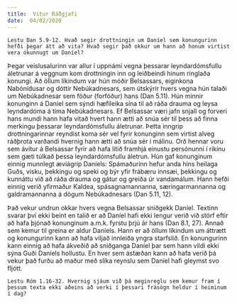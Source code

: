 ```yaml
---
title:  Vitur Ráðgjafi
date:  04/02/2020
---
```


`Lestu Dan 5.9-12. Hvað segir drottningin um Daníel sem konungurinn hefði þegar átt að vita? Hvað segir það okkur um hann að honum virtist vera ókunnugt um Daníel?`

Þegar veislusalurinn var allur í uppnámi vegna þessarar leyndardómsfullu áletrunar á veggnum kom drottningin inn og leiðbeindi hinum ringlaða konungi. Að öllum líkindum var hún móðir Belsassars, eiginkona Nabónídusar og dóttir Nebúkadnesars, sem útskýrir hvers vegna hún talaði um Nebúkadnesar sem föður (forföður) hans (Dan 5.11). Hún minnir konunginn á Daníel sem sýndi hæfileika sína til að ráða drauma og leysa leyndardóma á tíma Nebúkadnesars. Ef Belsassar væri jafn snjall og forveri hans mundi hann hafa vitað hvert hann ætti að snúa sér til þess að finna merkingu þessarar leyndardómsfullu áletrunar. Þetta inngrip drottningarinnar reyndist koma sér vel fyrir konunginn sem virtist alveg ráðþrota varðandi hvernig hann ætti að snúa sér í málinu. Orð hennar voru sem ávítur á Belsassar fyrir að hafa litið framhjá einustu persónunni í ríkinu sem gæti túlkað þessa leyndardómsfullu áletrun. Hún gaf konunginum einnig munnlegt æviágrip Daníels: Spámaðurinn hefur anda hins heilaga Guðs, visku, þekkingu og speki og býr yfir frábæru innsæi, þekkingu og kunnáttu við að ráða drauma og gátur og greiða úr vandamálum. Hann hefði einnig verið yfirmaður Kaldea, spásagnamannanna, særingarmannanna og galdramannanna á dögum Nebúkadnesars (Dan 5.11, 12).

Það vekur undrun okkar hvers vegna Belsassar sniðgekk Daníel. Textinn svarar því ekki beint en talið er að Daníel hafi ekki lengur verið við störf eftir að hafa þjónað konunginum a.m.k. fyrstu þrjú ár hans (Dan 8.1, 27). Annað sem kemur til greina er aldur Daníels. Hann er að öllum líkindum um áttrætt og konungurinn kann að hafa viljað innleiða yngra starfslið. En konungurinn kann einnig að hafa ákveðið að sniðganga Daníel þar sem hann vildi ekki sýna Guði Daníels hollustu. En hver sem ástæðan kann að hafa verið þá vekur það furðu að maður með slíka reynslu sem Daníel hafi gleymst svo fljótt.

`Lestu Róm 1.16-32. Hvernig sjáum við þá meginreglu sem kemur fram í þessum texta ekki aðeins að verki í þessari frásögn heldur í heiminum í dag?`
